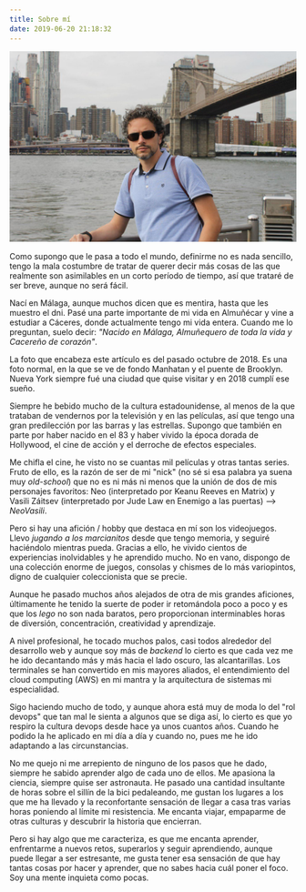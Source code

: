 ```yaml
---
title: Sobre mí
date: 2019-06-20 21:18:32
---
```

![En Brooklyn, con vistas a Manhatan](../images/about-me.jpg "Simplemente yo")

Como supongo que le pasa a todo el mundo, definirme no es nada sencillo, tengo la mala costumbre de tratar de querer decir más cosas de las que realmente son asimilables en un corto período de tiempo, así que trataré de ser breve, aunque no será fácil.

Nací en Málaga, aunque muchos dicen que es mentira, hasta que les muestro el dni. Pasé una parte importante de mi vida en Almuñécar y vine a estudiar a Cáceres, donde actualmente tengo mi vida entera. Cuando me lo preguntan, suelo decir: _"Nacido en Málaga, Almuñequero de toda la vida y Cacereño de corazón"_.

La foto que encabeza este artículo es del pasado octubre de 2018. Es una foto normal, en la que se ve de fondo Manhatan y el puente de Brooklyn. Nueva York siempre fué una ciudad que quise visitar y en 2018 cumplí ese sueño. 

Siempre he bebido mucho de la cultura estadounidense, al menos de la que trataban de vendernos por la televisión y en las películas, así que tengo una gran predilección por las barras y las estrellas. Supongo que también en parte por haber nacido en el 83 y haber vivido la época dorada de Hollywood, el cine de acción y el derroche de efectos especiales.

Me chifla el cine, he visto no se cuantas mil películas y otras tantas series. Fruto de ello, es la razón de ser de mi "nick" (no sé si esa palabra ya suena muy _old-school_) que no es ni más ni menos que la unión de dos de mis personajes favoritos: Neo (interpretado por Keanu Reeves en Matrix) y Vasili Záitsev (interpretado por Jude Law en Enemigo a las puertas) --> _NeoVasili_.

Pero si hay una afición / hobby que destaca en mí son los videojuegos. Llevo _jugando a los marcianitos_ desde que tengo memoria, y seguiré haciéndolo mientras pueda. Gracias a ello, he vivido cientos de experiencias inolvidables y he aprendido mucho. No en vano, dispongo de una colección enorme de juegos, consolas y chismes de lo más variopintos, digno de cualquier coleccionista que se precie.

Aunque he pasado muchos años alejados de otra de mis grandes aficiones, últimamente he tenido la suerte de poder ir retomándola poco a poco y es que los _lego_ no son nada baratos, pero proporcionan interminables horas de diversión, concentración, creatividad y aprendizaje.

A nivel profesional, he tocado muchos palos, casi todos alrededor del desarrollo web y aunque soy más de _backend_ lo cierto es que cada vez me he ido decantando más y más hacia el lado oscuro, las alcantarillas. Los terminales se han convertido en mis mayores aliados, el entendimiento del cloud computing (AWS) en mi mantra y la arquitectura de sistemas mi especialidad.

Sigo haciendo mucho de todo, y aunque ahora está muy de moda lo del "rol devops" que tan mal le sienta a algunos que se diga así, lo cierto es que yo respiro la cultura devops desde hace ya unos cuantos años. Cuando he podido la he aplicado en mi día a día y cuando no, pues me he ido adaptando a las circunstancias.

No me quejo ni me arrepiento de ninguno de los pasos que he dado, siempre he sabido aprender algo de cada uno de ellos. Me apasiona la ciencia, siempre quise ser astronauta. He pasado una cantidad insultante de horas sobre el sillín de la bici pedaleando, me gustan los lugares a los que me ha llevado y la reconfortante sensación de llegar a casa tras varias horas poniendo al límite mi resistencia. Me encanta viajar, empaparme de otras culturas y descubrir la historia que encierran.

Pero si hay algo que me caracteriza, es que me encanta aprender, enfrentarme a nuevos retos, superarlos y seguir aprendiendo, aunque puede llegar a ser estresante, me gusta tener esa sensación de que hay tantas cosas por hacer y aprender, que no sabes hacia cuál poner el foco. Soy una mente inquieta como pocas.